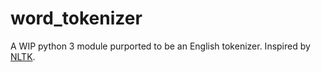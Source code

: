 word_tokenizer
==============
A WIP python 3 module purported to be an English tokenizer. Inspired by [NLTK](https://github.com/nltk/nltk/blob/master/nltk/tokenize/treebank.py).
